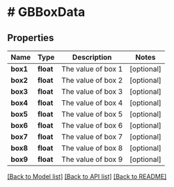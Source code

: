 # # GBBoxData

## Properties

Name | Type | Description | Notes
------------ | ------------- | ------------- | -------------
**box1** | **float** | The value of box 1 | [optional]
**box2** | **float** | The value of box 2 | [optional]
**box3** | **float** | The value of box 3 | [optional]
**box4** | **float** | The value of box 4 | [optional]
**box5** | **float** | The value of box 5 | [optional]
**box6** | **float** | The value of box 6 | [optional]
**box7** | **float** | The value of box 7 | [optional]
**box8** | **float** | The value of box 8 | [optional]
**box9** | **float** | The value of box 9 | [optional]

[[Back to Model list]](../../README.md#models) [[Back to API list]](../../README.md#endpoints) [[Back to README]](../../README.md)

